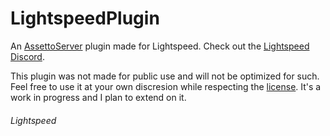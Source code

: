 # LightspeedPlugin
An [AssettoServer](https://github.com/compujuckel/AssettoServer) plugin made for Lightspeed. Check out the [Lightspeed Discord](https://discord.gg/dnzdf5E7Zb).

This plugin was not made for public use and will not be optimized for such. Feel free to use it at your own discresion while respecting the [license](https://github.com/YhugiLS/LightspeedPlugin/blob/main/LICENSE). It's a work in progress and I plan to extend on it.

###### Lightspeed